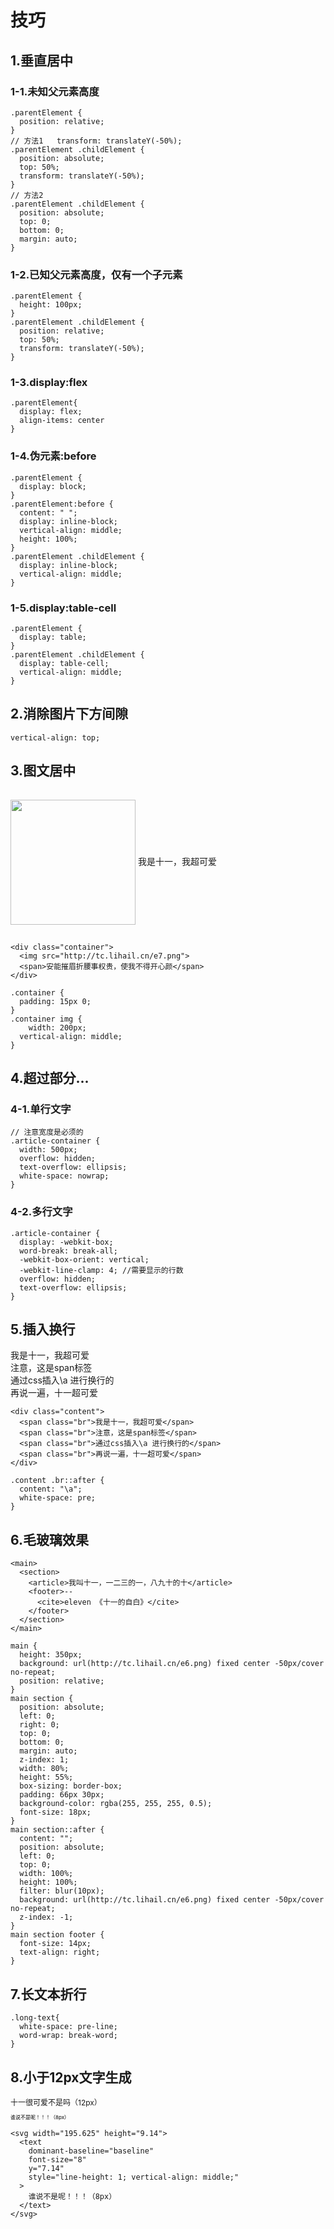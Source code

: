 # 技巧

## 1.垂直居中
### 1-1.未知父元素高度

```
.parentElement {
  position: relative;
}
// 方法1   transform: translateY(-50%);
.parentElement .childElement {
  position: absolute;
  top: 50%;
  transform: translateY(-50%);
}
// 方法2
.parentElement .childElement {
  position: absolute;
  top: 0;
  bottom: 0;
  margin: auto;
}
```

### 1-2.已知父元素高度，仅有一个子元素

```
.parentElement {
  height: 100px;
}
.parentElement .childElement {
  position: relative;
  top: 50%;
  transform: translateY(-50%);
}
```

### 1-3.display:flex

```
.parentElement{
  display: flex;
  align-items: center
}
```

### 1-4.伪元素:before

```
.parentElement {
  display: block;
}
.parentElement:before {
  content: " ";
  display: inline-block;
  vertical-align: middle;
  height: 100%;
}
.parentElement .childElement {
  display: inline-block;
  vertical-align: middle;
}
```

### 1-5.display:table-cell

```
.parentElement {
  display: table;
}
.parentElement .childElement {
  display: table-cell;
  vertical-align: middle;
}
```

## 2.消除图片下方间隙

```
vertical-align: top;
```

## 3.图文居中
<style>
.container1 {
  padding: 15px 0;
}
.container1 img {
	width: 200px;
  vertical-align: middle;
}
</style>

<div class="container1">
  <img src="http://tc.lihail.cn/e7.png">
  <span>我是十一，我超可爱</span>
</div>

```
<div class="container">
  <img src="http://tc.lihail.cn/e7.png">
  <span>安能摧眉折腰事权贵，使我不得开心颜</span>
</div>
```

```
.container {
  padding: 15px 0;
}
.container img {
	width: 200px;
  vertical-align: middle;
}
```

## 4.超过部分...
### 4-1.单行文字
```
// 注意宽度是必须的
.article-container {
  width: 500px;
  overflow: hidden;
  text-overflow: ellipsis;
  white-space: nowrap;
}

```
### 4-2.多行文字
```
.article-container {
  display: -webkit-box;
  word-break: break-all;
  -webkit-box-orient: vertical;
  -webkit-line-clamp: 4; //需要显示的行数
  overflow: hidden;
  text-overflow: ellipsis;
}

```
## 5.插入换行

<style>
.content .br::after {
  content: "\a";
  white-space: pre;
}
</style>

<div class="content">
  <span class="br">我是十一，我超可爱</span>
  <span class="br">注意，这是span标签</span>
  <span class="br">通过css插入\a 进行换行的</span>
  <span class="br">再说一遍，十一超可爱</span>
</div>

```
<div class="content">
  <span class="br">我是十一，我超可爱</span>
  <span class="br">注意，这是span标签</span>
  <span class="br">通过css插入\a 进行换行的</span>
  <span class="br">再说一遍，十一超可爱</span>
</div>
```

```
.content .br::after {
  content: "\a";
  white-space: pre;
}
```

## 6.毛玻璃效果

```
<main>
  <section>
    <article>我叫十一，一二三的一，八九十的十</article>
    <footer>--
      <cite>eleven 《十一的自白》</cite>
    </footer>
  </section>
</main>
```

```
main {
  height: 350px;
  background: url(http://tc.lihail.cn/e6.png) fixed center -50px/cover no-repeat;
  position: relative;
}
main section {
  position: absolute;
  left: 0;
  right: 0;
  top: 0;
  bottom: 0;
  margin: auto;
  z-index: 1;
  width: 80%;
  height: 55%;
  box-sizing: border-box;
  padding: 66px 30px;
  background-color: rgba(255, 255, 255, 0.5);
  font-size: 18px;
}
main section::after {
  content: "";
  position: absolute;
  left: 0;
  top: 0;
  width: 100%;
  height: 100%;
  filter: blur(10px);
  background: url(http://tc.lihail.cn/e6.png) fixed center -50px/cover no-repeat;
  z-index: -1;
}
main section footer {
  font-size: 14px;
  text-align: right;
}
```

## 7.长文本折行

```
.long-text{
  white-space: pre-line;
  word-wrap: break-word;
}
```

## 8.小于12px文字生成
<p style="font-size:12px">十一很可爱不是吗（12px）</p>
<svg width="195.625" height="9.14">
  <text
    dominant-baseline="baseline"
    font-size="8"
    y="7.14"
    style="line-height: 1; vertical-align: middle;"
  >
    谁说不是呢！！！（8px）
  </text>
</svg>


```
<svg width="195.625" height="9.14">
  <text
    dominant-baseline="baseline"
    font-size="8"
    y="7.14"
    style="line-height: 1; vertical-align: middle;"
  >
    谁说不是呢！！！（8px）
  </text>
</svg>
```

